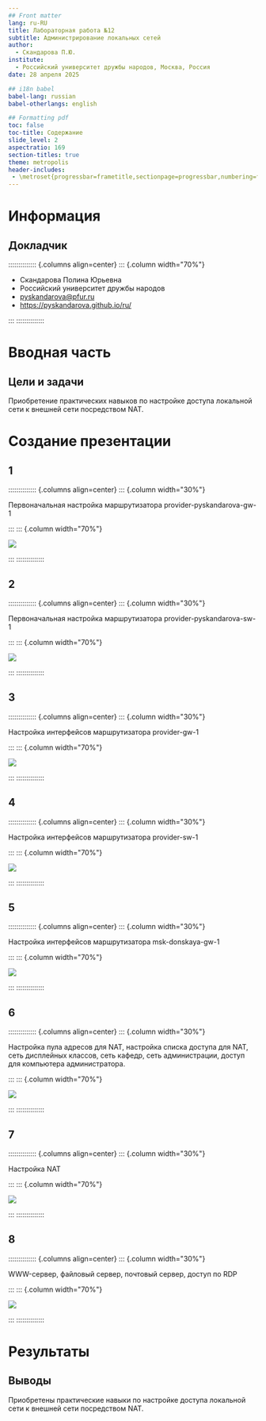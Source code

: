 ```yaml
---
## Front matter
lang: ru-RU
title: Лабораторная работа №12
subtitle: Администрирование локальных сетей
author:
  - Скандарова П.Ю.
institute:
  - Российский университет дружбы народов, Москва, Россия
date: 28 апреля 2025

## i18n babel
babel-lang: russian
babel-otherlangs: english

## Formatting pdf
toc: false
toc-title: Содержание
slide_level: 2
aspectratio: 169
section-titles: true
theme: metropolis
header-includes:
 - \metroset{progressbar=frametitle,sectionpage=progressbar,numbering=fraction}
---
```


# Информация

## Докладчик

:::::::::::::: {.columns align=center}
::: {.column width="70%"}

  * Скандарова Полина Юрьевна
  * Российский университет дружбы народов
  * [pyskandarova@pfur.ru](mailto:pyskandarova@pfur.ru)
  * <https://pyskandarova.github.io/ru/>

:::
::::::::::::::

# Вводная часть

## Цели и задачи

Приобретение практических навыков по настройке доступа локальной сети к внешней сети посредством NAT.

# Создание презентации

## 1

:::::::::::::: {.columns align=center}
::: {.column width="30%"}

  Первоначальная настройка маршрутизатора provider-pyskandarova-gw-1

:::
::: {.column width="70%"}

![](./image/1.PNG)

:::
::::::::::::::

## 2

:::::::::::::: {.columns align=center}
::: {.column width="30%"}

  Первоначальная настройка маршрутизатора provider-pyskandarova-sw-1

:::
::: {.column width="70%"}

![](./image/2.PNG)

:::
::::::::::::::

## 3

:::::::::::::: {.columns align=center}
::: {.column width="30%"}

  Настройка интерфейсов маршрутизатора provider-gw-1

:::
::: {.column width="70%"}

![](./image/3.PNG)

:::
::::::::::::::

## 4

:::::::::::::: {.columns align=center}
::: {.column width="30%"}

  Настройка интерфейсов маршрутизатора provider-sw-1

:::
::: {.column width="70%"}

![](./image/4.PNG)

:::
::::::::::::::

## 5

:::::::::::::: {.columns align=center}
::: {.column width="30%"}

  Настройка интерфейсов маршрутизатора msk-donskaya-gw-1

:::
::: {.column width="70%"}

![](./image/5.PNG)

:::
::::::::::::::

## 6

:::::::::::::: {.columns align=center}
::: {.column width="30%"}

  Настройка пула адресов для NAT, настройка списка доступа для NAT, сеть дисплейных классов, сеть кафедр, сеть администрации, доступ для компьютера администратора.

:::
::: {.column width="70%"}

![](./image/6.PNG)

:::
::::::::::::::

## 7

:::::::::::::: {.columns align=center}
::: {.column width="30%"}

  Настройка NAT

:::
::: {.column width="70%"}

![](./image/7.PNG)

:::
::::::::::::::

## 8

:::::::::::::: {.columns align=center}
::: {.column width="30%"}

  WWW-сервер, файловый сервер, почтовый сервер, доступ по RDP

:::
::: {.column width="70%"}

![](./image/8.PNG)

:::
::::::::::::::

# Результаты

## Выводы

Приобретены практические навыки по настройке доступа локальной сети к внешней сети посредством NAT.

